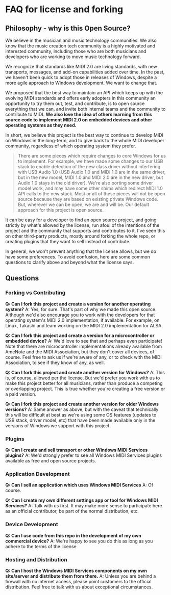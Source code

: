 # FAQ for license and forking

## Philosophy - why is this Open Source?

We believe in the musician and music technology communities. We also know that the music creation tech community is a highly motivated and interested community, including those who are both musicians and developers who are working to move music technology forward.

We recognize that standards like MIDI 2.0 are living standards, with new transports, messages, and add-on capabilities added over time. In the past, we haven't been quick to adopt those in releases of Windows, despite a more agile approach to Windows development. We want to change that.

We proposed that the best way to maintain an API which keeps up with the evolving MIDI standards and offers early adopters in this community an opportunity to try them out, test, and contribute, is to open source everything that we can, and invite both internal teams and the community to contribute to MIDI. **We also love the idea of others learning from this source code to implement MIDI 2.0 on embedded devices and other operating systems as they need.**

In short, we believe this project is the best way to continue to develop MIDI on Windows in the long-term, and to give back to the whole MIDI developer community, regardless of which operating system they prefer.

> There are some pieces which require changes to core Windows for us to implement. For example, we have made some changes to our USB stack to enable detection of the new class driver without interfering with USB Audio 1.0 (USB Audio 1.0 and MIDI 1.0 are in the same driver, but in the new model, MIDI 1.0 and MIDI 2.0 are in the new driver, but Audio 1.0 stays in the old driver). We're also porting some driver model work, and may have some other shims which redirect MIDI 1.0 API calls to the new stack. Most or all of these pieces will not be open source because they are based on existing private Windows code. But, wherever we can be open, we are and will be. Our default approach for this project is open source.

It can be easy for a developer to find an open source project, and going strictly by what's allowed by the license, run afoul of the intentions of the project and the community that supports and contributes to it. I've seen this on other third-party products, mostly around forking the whole repo, or creating plugins that they want to sell instead of contribute.

In general, we won't prevent anything that the license allows, but we do have some preferences. To avoid confusion, here are some common questions to clarify above and beyond what the license says.

## Questions

### Forking vs Contributing

**Q: Can I fork this project and create a version for another operating system?**
A: Yes, for sure. That's part of why we made this open source. Although we'd also encourage you to work with the developers for that operating system's MIDI 2.0 implementation, if available. For example, on Linux, Takashi and team working on the MIDI 2.0 implementation for ALSA.

**Q: Can I fork this project and create a version for a microcontroller or embedded device?**
A: We'd love to see that and perhaps even participate! Note that there are microcontroller implementations already available from AmeNote and the MIDI Association, but they don't cover all devices, of course. Feel free to ask us if we're aware of any, or to check with the MIDI Association, to see if they know of any, as well.

**Q: Can I fork this project and create another version for Windows?**
A: This is, of course, allowed per the license. But we'd prefer you work with us to make this project better for all musicians, rather than produce a competing or overlapping project. This is true whether you're creating a free version or a paid version.

**Q: Can I fork this project and create another version for older Windows versions?**
A: Same answer as above, but with the caveat that technically this will be difficult at best as we're using some OS features (updates to USB stack, driver model, etc) that have been made available only in the versions of Windows we support with this project.

### Plugins

**Q: Can I create and sell transport or other Windows MIDI Services plugins?**
A: We'd strongly prefer to see all Windows MIDI Services plugins available as free and open source projects. 

### Application Development

**Q: Can I sell an application which uses Windows MIDI Services**
A: Of course.

**Q: Can I create my own different settings app or tool for Windows MIDI Services?**
A: Talk with us first. It may make more sense to participate here as an official contributor, be part of the normal distribution, etc.

### Device Development

**Q: Can I use code from this repo in the development of my own commercial device?**
A: We're happy to see you do this as long as you adhere to the terms of the license

### Hosting and Distribution

**Q: Can I host the Windows MIDI Services components on my own site/server and distribute them from there.**
A: Unless you are behind a firewall with no internet access, please point customers to the official distribution. Feel free to talk with us about exceptional circumstances.
